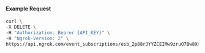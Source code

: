 <!-- Code generated for API Clients. DO NOT EDIT. -->

#### Example Request

```bash
curl \
-X DELETE \
-H "Authorization: Bearer {API_KEY}" \
-H "Ngrok-Version: 2" \
https://api.ngrok.com/event_subscriptions/esb_2p88rJYYZCEIMw9zruO7Bw8XnVg/sources/ip_policy_updated.v0
```
